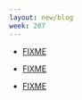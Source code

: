 ```yaml
---
layout: new/blog
week: 207
---
```


* [FIXME](https://lists.freedesktop.org/archives/fontconfig/2019-April/006508.html)

* [FIXME](https://gitlab.freedesktop.org/fontconfig/fontconfig/issues/130#note_144421)

* [FIXME](https://github.com/lamby/try.diffoscope.org/commit/aa3cc35451dd7fedfdc30af7b248b39d0e9f7898)
